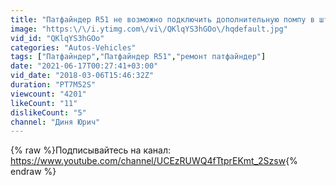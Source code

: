 ```yaml
---
title: "Патфайндер R51 не возможно подключить дополнительную помпу в штатную проводку\/ ищем другой путь"
image: "https:\/\/i.ytimg.com\/vi\/QKlqYS3hGOo\/hqdefault.jpg"
vid_id: "QKlqYS3hGOo"
categories: "Autos-Vehicles"
tags: ["Патфайндер","Патфайндер R51","ремонт патфайндер"]
date: "2021-06-17T00:27:41+03:00"
vid_date: "2018-03-06T15:46:32Z"
duration: "PT7M52S"
viewcount: "4201"
likeCount: "11"
dislikeCount: "5"
channel: "Диня Юрич"
---
```

{% raw %}Подписывайтесь на канал: <a rel="nofollow" target="blank" href="https://www.youtube.com/channel/UCEzRUWQ4fTtprEKmt_2Szsw">https://www.youtube.com/channel/UCEzRUWQ4fTtprEKmt_2Szsw</a>{% endraw %}
